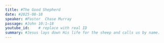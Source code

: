```yaml
---
title: #The Good Shepherd
date: #2025-08-18
speaker: #Pastor  Chase Murray
passage: #John 10:1–18
youtube_id:    # replace with real ID
summary: #Jesus lays down His life for the sheep and calls us by name.
---
```


<!--Brief intro paragraph if you want. You can also paste sermon notes here.-->
